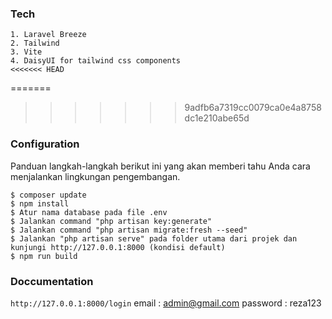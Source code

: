 ### Tech
```
1. Laravel Breeze
2. Tailwind
3. Vite
4. DaisyUI for tailwind css components
<<<<<<< HEAD
```
=======
>>>>>>> 9adfb6a7319cc0079ca0e4a8758dc1e210abe65d

### Configuration

Panduan langkah-langkah berikut ini yang akan memberi tahu Anda cara menjalankan lingkungan pengembangan.

```
$ composer update
$ npm install
$ Atur nama database pada file .env
$ Jalankan command "php artisan key:generate"
$ Jalankan command "php artisan migrate:fresh --seed"
$ Jalankan "php artisan serve" pada folder utama dari projek dan kunjungi http://127.0.0.1:8000 (kondisi default)
$ npm run build
```

### Doccumentation

`http://127.0.0.1:8000/login`
email : admin@gmail.com
password : reza123